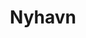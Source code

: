 ---
title: "Nyhavn"
description: La carte postale de Copenhague ! Ces maisons colorées se reflètent sur l'eau, on y est bien. C’est évidemment à faire. 
lat: 55,67976
lon: 12,59009
address: Nyhavn, 1051 København K, Danemark
website: 
tags: "touristique"
image:
created: 08/09/2025
---